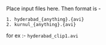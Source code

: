 Place input files here. Then format is -

    1. hyderabad_{anything}.{avi}
    2. kurnul_{anything}.{avi}

for ex :- `hyderabad_clip1.avi`